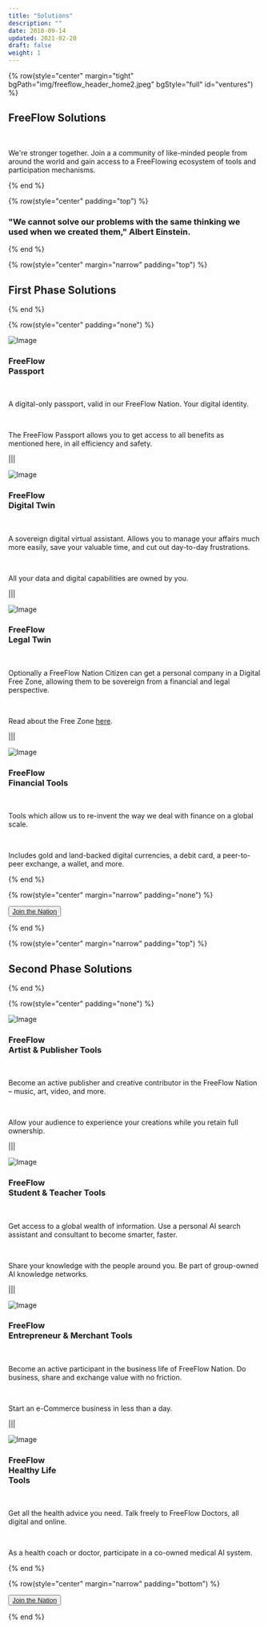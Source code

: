 ```yaml
---
title: "Solutions"
description: ""
date: 2018-09-14
updated: 2021-02-20
draft: false
weight: 1
---
```


<!-- section 1 -->

{% row(style="center" margin="tight" bgPath="img/freeflow_header_home2.jpeg" bgStyle="full" id="ventures") %}

<div class="text-white">

## FreeFlow Solutions

<br>

We're stronger together. Join a a community of like-minded people from around the world and gain access to a FreeFlowing ecosystem of tools and participation mechanisms.

</div>

{% end %}

<div class="container mx-auto">

{% row(style="center" padding="top") %}

### "We cannot **solve our problems** with the same thinking we used when we created them," Albert Einstein.

{% end %}

{% row(style="center" margin="narrow" padding="top") %}

## First Phase Solutions

{% end %}

{% row(style="center" padding="none") %}

![Image](./img/passport.png#medium#mx-auto)

### FreeFlow<br>Passport

<br/>

A digital-only passport, valid in our FreeFlow Nation. Your digital identity.

<br>

The FreeFlow Passport allows you to get access to all benefits as mentioned here, in all efficiency and safety.

|||

![Image](./img/digitaltwin.png#medium#mx-auto)

### FreeFlow<br>Digital Twin

<br/>

A sovereign digital virtual assistant. Allows you to manage your affairs much more easily, save your valuable time, and cut out day-to-day frustrations.

<br>

All your data and digital capabilities are owned by you.

|||

![Image](./img/legaltwin.png#medium#mx-auto)

### FreeFlow<br>Legal Twin

<br/>

Optionally a FreeFlow Nation Citizen can get a personal company in a Digital Free Zone, allowing them to be sovereign from a financial and legal perspective.

<br>

Read about the Free Zone [here](https://ourworldfreezone.com).

|||

![Image](./img/financial.png#medium#mx-auto)

### FreeFlow<br>Financial Tools

<br/>

Tools which allow us to re-invent the way we deal with finance on a global scale.

<br>

Includes gold and land-backed digital currencies, a debit card, a peer-to-peer exchange, a wallet, and more.

{% end %}

{% row(style="center" margin="narrow" padding="none") %}

<button>[Join the Nation](/citizenship)</button>

{% end %}

{% row(style="center" margin="narrow" padding="top") %}

## Second Phase Solutions

{% end %}

{% row(style="center" padding="none") %}

![Image](./img/artist.png#medium#mx-auto)

### FreeFlow<br>Artist & Publisher Tools

<br/>

Become an active publisher and creative contributor in the FreeFlow Nation – music, art, video, and more.

<br>

Allow your audience to experience your creations while you retain full ownership.

|||

![Image](./img/education.png#medium#mx-auto)

### FreeFlow<br>Student & Teacher Tools

<br/>

Get access to a global wealth of information. Use a personal AI search assistant and consultant to become smarter, faster.

<br>

Share your knowledge with the people around you. Be part of group-owned AI knowledge networks.

|||

![Image](./img/business.png#medium#mx-auto)

### FreeFlow<br>Entrepreneur & Merchant Tools

<br/>

Become an active participant in the business life of FreeFlow Nation. Do business, share and exchange value with no friction.

<br>

Start an e-Commerce business in less than a day.

|||

![Image](./img/healthy.png#medium#mx-auto)

### FreeFlow<br>Healthy Life<br>Tools

<br/>

Get all the health advice you need. Talk freely to FreeFlow Doctors, all digital and online.

<br>

As a health coach or doctor, participate in a co-owned medical AI system.

{% end %}

{% row(style="center" margin="narrow" padding="bottom") %}

<button>[Join the Nation](/citizenship)</button>

{% end %}

</div>

<style>

    .bg_color{
        background-color: rgb(233 233 233 / 50%);
    }

    </style>
